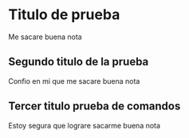 # Titulo de prueba
Me sacare buena nota 

## Segundo titulo de la prueba 
Confio en mi que me sacare buena nota 

## Tercer titulo prueba de comandos 
Estoy segura que lograre sacarme buena nota 


